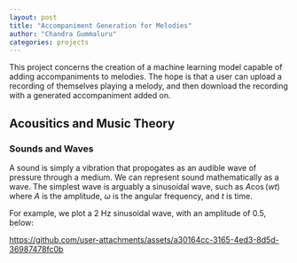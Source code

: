 ```yaml
---
layout: post
title: "Accompaniment Generation for Melodies"
author: "Chandra Gummaluru"
categories: projects
---
```


This project concerns the creation of a machine learning model capable of adding accompaniments to melodies. The hope is that a user can upload a recording of themselves playing a melody, and then download the recording with a generated accompaniment added on.

## Acousitics and Music Theory
### Sounds and Waves
A sound is simply a vibration that propogates as an audible wave of pressure through a medium. We can represent sound mathematically as a wave. The simplest wave is arguably a sinusoidal wave, such as $A\cos(wt)$ where $A$ is the amplitude, $\omega$ is the angular frequency, and $t$ is time.

For example, we plot a 2 Hz sinusoidal wave, with an amplitude of 0.5, below:

https://github.com/user-attachments/assets/a30164cc-3165-4ed3-8d5d-36987478fc0b

